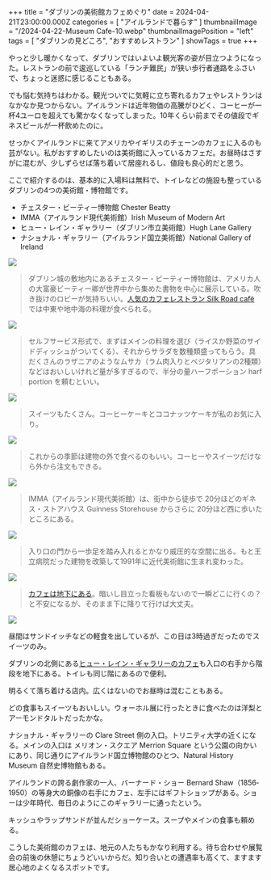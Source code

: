 +++
title = "ダブリンの美術館カフェめぐり"
date = 2024-04-21T23:00:00.000Z
categories = [ "アイルランドで暮らす" ]
thumbnailImage = "/2024-04-22-Museum Cafe-10.webp"
thumbnailImagePosition = "left"
tags = [ "ダブリンの見どころ", "おすすめレストラン" ]
showTags = true
+++

やっと少し暖かくなって、ダブリンではいよいよ観光客の姿が目立つようになった。レストランの前で逡巡している「ランチ難民」が狭い歩行者通路をふさいで、ちょっと迷惑に感じることもある。

<!--more-->

でも悩む気持ちはわかる。観光ついでに気軽に立ち寄れるカフェやレストランはなかなか見つからない。アイルランドは近年物価の高騰がひどく、コーヒーが一杯4ユーロを超えても驚かなくなってしまった。10年くらい前までその値段でギネスビールが一杯飲めたのに。

せっかくアイルランドに来てアメリカやイギリスのチェーンのカフェに入るのも芸がない。私がおすすめしたいのは美術館に入っているカフェだ。お昼時はさすがに混むが、少しずらせば落ち着いて居座れるし、値段も良心的だと思う。

ここで紹介するのは、基本的に入場料は無料で、トイレなどの施設も整っているダブリンの4つの美術館・博物館です。

* チェスター・ビーティー博物館 Chester Beatty
* IMMA（アイルランド現代美術館）Irish Museum of Modern Art
* ヒュー・レイン・ギャラリー（ダブリン市立美術館）Hugh Lane Gallery
* ナショナル・ギャラリー（アイルランド国立美術館）National Gallery of Ireland

![](</2024-04-22-Museum Cafe-11.webp>)

> ダブリン城の敷地内にあるチェスター・ビーティー博物館は、アメリカ人の大富豪ビーティー卿が世界中から集めた書物を中心に展示している。吹き抜けのロビーが気持ちいい。[人気のカフェレストラン Silk Road café ](https://silkroadcafe.ie/)では中東や地中海の料理が食べられる。

![](</2024-04-22-Museum Cafe-1.webp>)

> セルフサービス形式で、まずはメインの料理を選び（ライスか野菜のサイドディッシュがついてくる）、それからサラダを数種類盛ってもらう。具だくさんのラザニアのようなムサカ（ラム肉入りとベジタリアンの2種類）などはおいしいけれど量が多すぎるので、半分の量ハーフポーション harf portion を頼むといい。

![](</2024-04-22-Museum Cafe-12.webp>)

> スイーツもたくさん。コーヒーケーキとココナッツケーキが私のお気に入り。

![](</2024-04-22-Museum Cafe-2.webp>)

> これからの季節は建物の外で食べるのもいい。コーヒーやスイーツだけなら外から注文もできる。

![](</2024-04-22-Museum Cafe-14.webp>)

> IMMA（アイルランド現代美術館）は、街中から徒歩で 20分ほどのギネス・ストアハウス Guinness Storehouse からさらに 20分ほど西に歩いたところにある。

![](</2024-04-22-Museum Cafe-7.webp>)

> 入り口の門から一歩足を踏み入れるとかなり威圧的な空間に出る。もと王立病院だった建物を改築して1991年に近代美術館に生まれ変わった。

![](</2024-04-22-Museum Cafe-3.webp>)

> [カフェは地下にある](https://imma.ie/visit/cafe-shop-grounds/)。暗いし目立った看板もないので一瞬どこに行くの？と不安になるが、そのまま下に降りて行けば大丈夫。

![](</2024-04-22-Museum Cafe-4.webp>)

昼間はサンドイッチなどの軽食を出しているが、この日は3時過ぎだったのでスイーツのみ。

ダブリンの北側にある[ヒュー・レイン・ギャラリーのカフェ](https://hughlane.ie/visit-us/)も入口の右手から階段を地下にある。トイレも同じ階にあるので便利。

明るくて落ち着ける店内。広くはないのでお昼時は混むこともある。

どの食事もスイーツもおいしい。ウォーホル展に行ったときに食べたのは洋梨とアーモンドタルトだったかな。

ナショナル・ギャラリーの Clare Street 側の入口。トリニティ大学の近くになる。メインの入口は メリオン・スクエア Merrion Square という公園の向かいにあり、同じ通りにアイルランド国立博物館のひとつ、Natural History Museum 自然史博物館もある。

アイルランドの誇る劇作家の一人、バーナード・ショー Bernard Shaw（1856‐1950）の等身大の銅像の右手にカフェ、左手にはギフトショップがある。ショーは少年時代、毎日のようにこのギャラリーに通ったという。

キッシュやラップサンドが並んだショーケース。スープやメインの食事も頼める。

こうした美術館のカフェは、地元の人たちもかなり利用する。待ち合わせや展覧会の前後の休憩にちょうどいいからだ。知り合いとの遭遇率も高くて、ますます居心地のよくなるスポットです。
